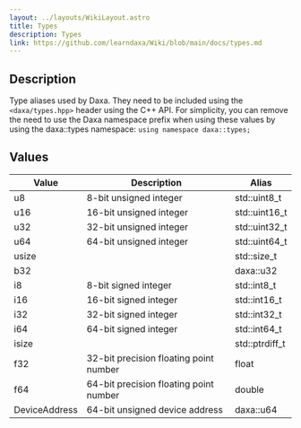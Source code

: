 ```yaml
---
layout: ../layouts/WikiLayout.astro
title: Types
description: Types
link: https://github.com/learndaxa/Wiki/blob/main/docs/types.md
---
```


## Description

Type aliases used by Daxa. They need to be included using the `<daxa/types.hpp>` header using the C++ API. For simplicity, you can remove the need to use the Daxa namespace prefix when using these values by using the daxa::types namespace: `using namespace daxa::types;`

## Values

| Value         | Description                            | Alias          |
| ------------- | -------------------------------------- | -------------- |
| u8            | 8-bit unsigned integer                 | std::uint8_t   |
| u16           | 16-bit unsigned integer                | std::uint16_t  |
| u32           | 32-bit unsigned integer                | std::uint32_t  |
| u64           | 64-bit unsigned integer                | std::uint64_t  |
| usize         |                                        | std::size_t    |
| b32           |                                        | daxa::u32      |
| i8            | 8-bit signed integer                   | std::int8_t    |
| i16           | 16-bit signed integer                  | std::int16_t   |
| i32           | 32-bit signed integer                  | std::int32_t   |
| i64           | 64-bit signed integer                  | std::int64_t   |
| isize         |                                        | std::ptrdiff_t |
| f32           | 32-bit precision floating point number | float          |
| f64           | 64-bit precision floating point number | double         |
| DeviceAddress | 64-bit unsigned device address         | daxa::u64      |
